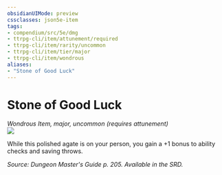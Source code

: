 ```yaml
---
obsidianUIMode: preview
cssclasses: json5e-item
tags:
- compendium/src/5e/dmg
- ttrpg-cli/item/attunement/required
- ttrpg-cli/item/rarity/uncommon
- ttrpg-cli/item/tier/major
- ttrpg-cli/item/wondrous
aliases: 
- "Stone of Good Luck"
---
```

# Stone of Good Luck
*Wondrous Item, major, uncommon (requires attunement)*  
![](/3-Mechanics/CLI/items/img/stone-of-good-luck.webp#right)  


While this polished agate is on your person, you gain a +1 bonus to ability checks and saving throws.

*Source: Dungeon Master's Guide p. 205. Available in the SRD.*